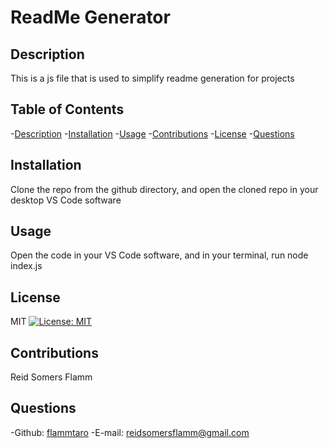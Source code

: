 # ReadMe Generator

## Description
This is a js file that is used to simplify readme generation for projects

## Table of Contents
-[Description](#Description)
-[Installation](#Installation)
-[Usage](#Usage)
-[Contributions](#Contributions)
-[License](#License)
-[Questions](#Questions)

## Installation
Clone the repo from the github directory, and open the cloned repo in your desktop VS Code software

## Usage
Open the code in your VS Code software, and in your terminal, run node index.js

## License
MIT [![License: MIT](https://img.shields.io/badge/License-MIT-yellow.svg)](https://opensource.org/licenses/MIT)

## Contributions
Reid Somers Flamm

## Questions
-Github: [flammtaro](https://github.com/flammtaro)
-E-mail: reidsomersflamm@gmail.com
